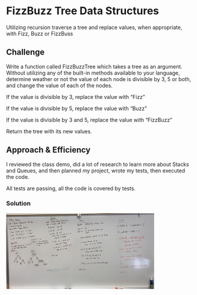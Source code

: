 # FizzBuzz Tree Data Structures

Utilizing recursion traverse a tree and replace values, when appropriate, with Fizz, Buzz or FizzBuss

## Challenge

Write a function called FizzBuzzTree which takes a tree as an argument.
Without utilizing any of the built-in methods available to your language, determine weather or not the value of each node is divisible by 3, 5 or both, and change the value of each of the nodes. 

If the value is divisible by 3, replace the value with “Fizz”

If the value is divisible by 5, replace the value with “Buzz”

If the value is divisible by 3 and 5, replace the value with “FizzBuzz”

Return the tree with its new values.

## Approach & Efficiency

I reviewed the class demo, did a lot of research to learn more about Stacks and Queues, and then planned my project, wrote my tests, then executed the code.

All tests are passing, all the code is covered by tests.

### Solution

<img src="./assets/fizz_buzz_tree.jpg" width="400">